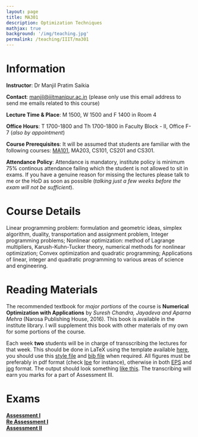 ```yaml
---
layout: page
title: MA301
description: Optimization Techniques
mathjax: true
background: '/img/teaching.jpg'
permalink: /teaching/IIIT/ma301
---
```


# Information

**Instructor**: Dr Manjil Pratim Saikia

**Contact**: manjil@iiitmanipur.ac.in (please only use this email address to send me emails related to this course)

**Lecture Time & Place**: M 1500, W 1500 and F 1400 in Room 4

**Office Hours**: T 1700-1800 and Th 1700-1800 in Faculty Block - II, Office F-7 (*also by appointment*)

**Course Prerequisites**: It will be assumed that students are familiar with the following courses: [MA101](/teaching/IIIT/ma1011), MA203, CS101, CS201 and CS301.

**Attendance Policy**: Attendance is mandatory, institute policy is minimum 75% continous attendance failing which the student is not allowed to sit in exams. If you have a genuine reason for missing the lectures please talk to me or the HoD as soon as possible (*talking just a few weeks before the exam will not be sufficient*).

# Course Details

Linear programming problem: formulation and geometric ideas, simplex algorithm, duality, transportation and assignment problem, Integer programming problems; Nonlinear optimization: method of Lagrange multipliers, Karush-Kuhn-Tucker theory, numerical methods for nonlinear optimization; Convex optimization and quadratic programming; Applications of linear, integer and quadratic programming to various areas of science and engineering.

# Reading Materials

The recommended textbook for *major portions* of the course is **Numerical Optimization with Applications** by *Suresh Chandra, Jayadeva and Aparna Mehra* (Narosa Publishing House, 2016). This book is available in the institute library. I will supplement this book with other materials of my own for some portions of the course.

Each week **two** students will be in charge of transscribing the lectures for that week. This should be done in LaTeX using the template available [here](/teaching/IIIT/MA305/template.tex), you should use this [style file](/teaching/IIIT/MA305/template.sty) and [bib file](/teaching/IIIT/MA305/template.bib) when required. All figures must be preferably in pdf format (check [Ipe](https://ipe.otfried.org/) for instance), otherwise in both [EPS](/teaching/IIIT/MA305/week0_example.eps) and [jpg](/teaching/IIIT/MA305/week0_example.jpg) format. The output should look something [like this](/teaching/IIIT/MA305/template.pdf). The transcribing will earn you marks for a part of Assessment III.

# Exams

**[Assessment I](/teaching/IIIT/MA301/ass1.pdf)**  
**[Re Assessment I](/teaching/IIIT/MA301/re-ass.pdf)**  
**[Assessment II](/teaching/IIIT/MA301/ass-2.pdf)**  
